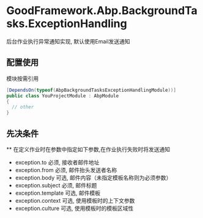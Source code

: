 # GoodFramework.Abp.BackgroundTasks.ExceptionHandling

后台作业执行异常通知实现, 默认使用Email发送通知    

## 配置使用

模块按需引用  

```csharp
[DependsOn(typeof(AbpBackgroundTasksExceptionHandlingModule))]
public class YouProjectModule : AbpModule
{
  // other
}
```

## 先决条件

** 在定义作业时在参数中指定如下参数,在作业执行失败时将发送通知  

* exception.to			必须, 接收者邮件地址  
* exception.from		必须, 邮件抬头发送者名称  
* exception.body		可选, 邮件内容（未指定模板名称则为必须参数）  
* exception.subject		必须, 邮件标题
* exception.template	可选, 邮件模板  
* exception.context		可选, 使用模板时的上下文参数  
* exception.culture		可选, 使用模板时的模板区域性  
